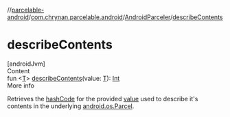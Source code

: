 //[parcelable-android](../../../index.md)/[com.chrynan.parcelable.android](../index.md)/[AndroidParceler](index.md)/[describeContents](describe-contents.md)



# describeContents  
[androidJvm]  
Content  
fun <[T](describe-contents.md)> [describeContents](describe-contents.md)(value: [T](describe-contents.md)): [Int](https://kotlinlang.org/api/latest/jvm/stdlib/kotlin/-int/index.html)  
More info  


Retrieves the [hashCode](../../../../parcelable-android/com.chrynan.parcelable.android/-android-parceler/hash-code.md) for the provided [value](describe-contents.md) used to describe it's contents in the underlying [android.os.Parcel](https://developer.android.com/reference/kotlin/android/os/Parcel.html).

  



